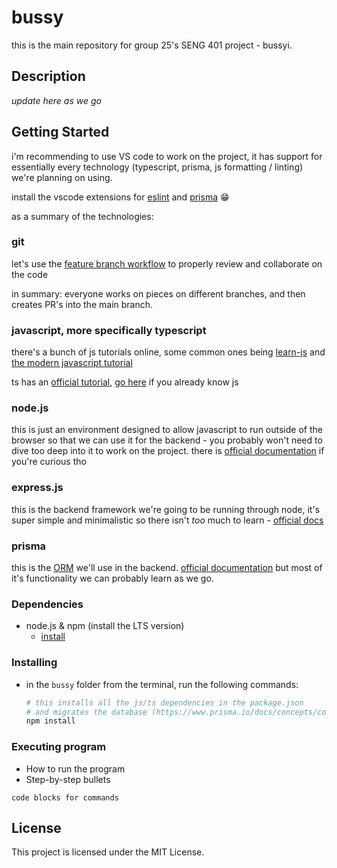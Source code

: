 # bussy

this is the main repository for group 25's SENG 401 project - bussyi.

## Description

_update here as we go_

## Getting Started

i'm recommending to use VS code to work on the project, it has support for essentially every technology (typescript, prisma, js formatting / linting) we're planning on using.

install the vscode extensions for [eslint](https://marketplace.visualstudio.com/items?itemName=dbaeumer.vscode-eslint) and [prisma](https://marketplace.visualstudio.com/items?itemName=Prisma.prisma) 😁

as a summary of the technologies:

### git

let's use the [feature branch workflow](https://www.atlassian.com/git/tutorials/comparing-workflows/feature-branch-workflow) to properly review and collaborate on the code

in summary: everyone works on pieces on different branches, and then creates PR's into the main branch.

### javascript, more specifically typescript

there's a bunch of js tutorials online, some common ones being [learn-js](https://www.learn-js.org) and [the modern javascript tutorial](https://javascript.info)

ts has an [official tutorial](https://www.typescriptlang.org/docs/handbook/typescript-from-scratch.html), [go here](https://www.typescriptlang.org/docs/handbook/typescript-in-5-minutes.html) if you already know js

### node.js

this is just an environment designed to allow javascript to run outside of the browser so that we can use it for the backend - you probably won't need to dive too deep into it to work on the project. there is [official documentation](https://nodejs.dev/en/learn/) if you're curious tho

### express.js

this is the backend framework we're going to be running through node, it's super simple and minimalistic so there isn't _too_ much to learn - [official docs](https://expressjs.com/en/starter/hello-world.html)

### prisma

this is the [ORM](https://stackoverflow.com/a/1279678) we'll use in the backend. [official documentation](https://www.prisma.io/docs/getting-started/quickstart) but most of it's functionality we can probably learn as we go.

### Dependencies

-   node.js & npm (install the LTS version)
    -   [install](https://nodejs.org/en/download/)

### Installing

-   in the `bussy` folder from the terminal, run the following commands:
    ```bash
    # this installs all the js/ts dependencies in the package.json
    # and migrates the database (https://www.prisma.io/docs/concepts/components/prisma-migrate)
    npm install
    ```

### Executing program

-   How to run the program
-   Step-by-step bullets

```
code blocks for commands
```

## License

This project is licensed under the MIT License.
